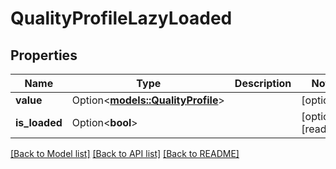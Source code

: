 # QualityProfileLazyLoaded

## Properties

Name | Type | Description | Notes
------------ | ------------- | ------------- | -------------
**value** | Option<[**models::QualityProfile**](QualityProfile.md)> |  | [optional]
**is_loaded** | Option<**bool**> |  | [optional][readonly]

[[Back to Model list]](../README.md#documentation-for-models) [[Back to API list]](../README.md#documentation-for-api-endpoints) [[Back to README]](../README.md)


